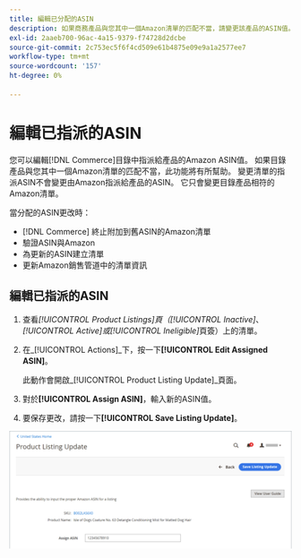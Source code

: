 ```yaml
---
title: 編輯已分配的ASIN
description: 如果商務產品與您其中一個Amazon清單的匹配不當，請變更該產品的ASIN值。
exl-id: 2aaeb700-96ac-4a15-9379-f74728d2dcbe
source-git-commit: 2c753ec5f6f4cd509e61b4875e09e9a1a2577ee7
workflow-type: tm+mt
source-wordcount: '157'
ht-degree: 0%

---
```


# 編輯已指派的ASIN

您可以編輯[!DNL Commerce]目錄中指派給產品的Amazon ASIN值。 如果目錄產品與您其中一個Amazon清單的匹配不當，此功能將有所幫助。 變更清單的指派ASIN不會變更由Amazon指派給產品的ASIN。 它只會變更目錄產品相符的Amazon清單。

當分配的ASIN更改時：

- [!DNL Commerce] 終止附加到舊ASIN的Amazon清單
- 驗證ASIN與Amazon
- 為更新的ASIN建立清單
- 更新Amazon銷售管道中的清單資訊

## 編輯已指派的ASIN

1. 查看&#x200B;_[!UICONTROL Product Listings]_頁（_[!UICONTROL Inactive]_、_[!UICONTROL Active]_或_[!UICONTROL Ineligible]_&#x200B;頁簽）上的清單。

1. 在&#x200B;_[!UICONTROL Actions]_下，按一下&#x200B;**[!UICONTROL Edit Assigned ASIN]**。

   此動作會開啟&#x200B;_[!UICONTROL Product Listing Update]_頁面。

1. 對於&#x200B;**[!UICONTROL Assign ASIN]**，輸入新的ASIN值。

1. 要保存更改，請按一下&#x200B;**[!UICONTROL Save Listing Update]**。

![編輯已指派的ASIN](assets/amazon-assigned-asin-edit.png)
